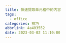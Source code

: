 ```yaml
---
title: 快速提取单元格中的内容
tags:
  - office
categories: 技巧
abbrlink: 4a403552
date: 2023-03-02 11:10:00
---
```

